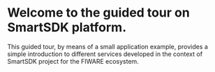 # Welcome to the guided tour on SmartSDK platform.

This guided tour, by means of a small application example, provides a
simple introduction to different services developed in the context of
SmartSDK project for the FIWARE ecosystem.
